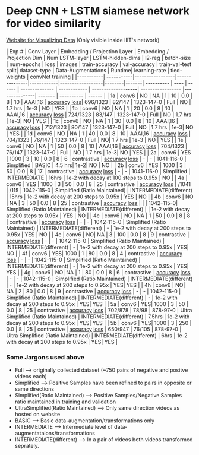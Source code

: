 # Deep CNN + LSTM siamese network for video similarity

[Website for  Visualizing Data](http://10.2.132.196/gta/gta_data.php) (Only visible inside IIIT's network)

| Exp #  | Conv Layer | Embedding / Projection Layer | Embedding / Projection Dim | Num LSTM-layer | LSTM-hidden-dims | l2-reg | batch-size | num-epochs | loss | images | train-accuracy | val-accuracy | train-val-test split| dataset-type | Data-Augmentations | Runtime| learning-rate | tied-weights | convNet training |
|-----------| -----------|-----------------|---------------|------------|------------------|--------|-------| ---------- | ---- | ------ | -------------- | ------------ | -------------------| ----------------- |---------------| ------- | ---------- | ------ |
| 1a | conv6 | NO | NA | 1 | 10 | 0.0 | 8 | 10 | AAAI,16 | [accuracy](images/exp1/accuracy_10.pdf)   [loss](images/exp1/loss_10.pdf)| 696/1323 | 82/147 | 1323-147-0 | Full | NO | 1.7 hrs | 1e-3 | NO | YES |
| 1b | conv6 | NO | NA | 1 | 20 | 0.0 | 8 | 10 | AAAI,16 | [accuracy](images/exp1/accuracy_20.pdf)   [loss](images/exp1/loss_20.pdf) | 724/1323 | 83/147 | 1323-147-0 | Full | NO | 1.7 hrs | 1e-3| NO | YES |
| 1c | conv6 | NO | NA | 1 | 30 | 0.0 | 8 | 10 | AAAI,16 | [accuracy](images/exp1/accuracy_30.pdf)   [loss](images/exp1/loss_30.pdf) | 712/1323 | 80/147 | 1323-147-0 | Full | NO | 1.7 hrs | 1e-3| NO | YES |
| 1d | conv6 | NO | NA | 1 | 40 | 0.0 | 8 | 10 | AAAI,16 | [accuracy](images/exp1/accuracy_40.pdf)   [loss](images/exp1/loss_40.pdf) | 704/1323 | 76/147 | 1323-147-0 | Full | NO| 1.7 hrs | 1e-3 | NO | YES |
| 1e | conv6 | NO | NA | 1 | 50 | 0.0 | 8 | 10 | AAAI,16 | [accuracy](images/exp1/accuracy_50.pdf)   [loss](images/exp1/loss_50.pdf) | 704/1323 | 76/147 | 1323-147-0 | Full | NO | 1.7 hrs | 1e-3| NO | YES |
| 2a | conv6 | YES | 1000 | 3 | 10 | 0.0 | 8 | 6  | contrastive | [accuracy](images/exp2/accuracy_10.pdf)   [loss](images/exp2/loss_10.pdf) | - | - | 1041-116-0 | Simplified | BASIC | 4.5 hrs| 1e-2| NO | NO |
| 2b | conv6 | YES | 1000 | 3 | 50 | 0.0 | 8 | 17 | contrastive | [accuracy](images/exp2/accuracy_50.pdf)  [loss](images/exp2/loss_50.pdf) | - | - | 1041-116-0 | Simplified | INTERMEDIATE | 16hrs | 1e-2 with decay at 100 steps to 0.95x | NO |
| 4a | conv6 | YES | 1000 | 3 | 50 | 0.0 | 8 | 25 | contrastive | [accuracy](images/exp4/accuracy_4a.pdf)  [loss](images/exp4/loss_4a.pdf) | /1041 | /115 | 1042-115-0 | Simplified (Ratio Maintained) | INTERMEDIATE(different) | 15hrs | 1e-2 with decay at 200 steps to 0.95x | YES | NO | 
| 4b | conv6 | NO | NA | 3 | 50 | 0.0 | 8 | 25 | contrastive |  [accuracy](images/exp4/accuracy_4b.pdf)  [loss](images/exp4/loss_4b.pdf) | | | 1042-115-0| Simplified (Ratio Maintained) | INTERMEDIATE(different) |  | 1e-2 with decay at 200 steps to 0.95x | YES | NO |
| 4c | conv6 | NO | NA | 1 | 50 | 0.0 | 8 | 8 | contrastive | [accuracy](images/exp4/accuracy_4c.pdf)  [loss](images/exp4/loss_4c.pdf) | - | - | 1042-115-0 | Simplified (Ratio Maintained) | INTERMEDIATE(different) | - | 1e-2 with decay at 200 steps to 0.95x | YES | NO |
| 4e | conv6 | NO| NA | 3 | 100 | 0.0 | 8 | 9 | contrastive |  [accuracy](images/exp4/accuracy_4e.pdf)  [loss](images/exp4/loss_4e.pdf) | - | - | 1042-115-0 | Simplified (Ratio Maintained) | INTERMEDIATE(different) | - | 1e-2 with decay at 200 steps to 0.95x | YES| NO |
| 4f | conv6 | YES| 1000 | 1 | 80 | 0.0 | 8 | 4 | contrastive |  [accuracy](images/exp4/accuracy_4f.pdf)  [loss](images/exp4/loss_4f.pdf) | - | - | 1042-115-0 | Simplified (Ratio Maintained) | INTERMEDIATE(different) | - | 1e-2 with decay at 200 steps to 0.95x | YES| YES |
| 4g | conv6 | NO| NA | 1 | 80 | 0.0 | 8 | 6 | contrastive |  [accuracy](images/exp4/accuracy_4g.pdf)  [loss](images/exp4/loss_4g.pdf) | - | - | 1042-115-0 | Simplified (Ratio Maintained) | INTERMEDIATE(different) | - | 1e-2 with decay at 200 steps to 0.95x | YES| YES |
| 4h | conv6 | NO| NA | 2 | 80 | 0.0 | 8 | 9 | contrastive |  [accuracy](images/exp4/accuracy_4h.pdf)  [loss](images/exp4/loss_4h.pdf) | - | - | 1042-115-0 | Simplified (Ratio Maintained) | INTERMEDIATE(different) | - | 1e-2 with decay at 200 steps to 0.95x | YES| YES |
| 5a | conv6 | YES| 1000 | 3 | 50 | 0.0 | 8 | 25 | contrastive |  [accuracy](images/exp5/accuracy_5a.pdf)  [loss](images/exp5/loss_5b.pdf) | 702/878 | 78/98 | 878-97-0 | Ultra Simplified (Ratio Maintained) | INTERMEDIATE(different) | 7.5hrs | 1e-2 with decay at 200 steps to 0.95x | YES| YES |
| 5b | conv6 | YES| 1000 | 3 | 250 | 0.0 | 8 | 25 | contrastive |  [accuracy](images/exp5/accuracy_5a.pdf)  [loss](images/exp5/loss_5b.pdf) | 650/947 | 76/105 | 878-97-0 | Ultra Simplified (Ratio Maintained) | INTERMEDIATE(different) | 6hrs | 1e-2 with decay at 200 steps to 0.95x | YES| YES |


### Some Jargons used above  
* Full --> originally collected dataset (~750 pairs of negative and positve videos each)
* Simplified --> Positive Samples have been refined to pairs in opposite or same directions
* Simplified(Ratio Maintained) --> Positive Samples/Negative Samples ratio maintained in training and validation
* UltraSimplified(Ratio Maintained) --> Only same direction videos as hosted on website 
* BASIC --> Basic data-augmentation/transformations only
* INTERMEDIATE --> Intermediate level of data-augmentataions/transformations
* INTERMEDIATE(different) --> In a pair of videos both videos transformed seprately.
